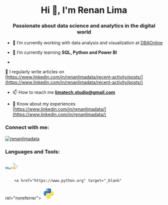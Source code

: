 <h1 align="center">Hi 👋, I'm Renan Lima</h1>
<h3 align="center">Passionate about data science and analytics in the digital world</h3>

- 🔭 I’m currently working with data analysis and visualization at [DBAOnline](https://dbaonline.com.br/)

- 🌱 I’m currently learning  **SQL, Python and Power BI**

-
 📝 I regularly write articles on 
[https://www.linkedin.com/in/renanlimadata/recent-activity/posts/](https://www.linkedin.com/in/renanlimadata/recent-activity/posts/)

- 📫 How to reach me **limatech.studio@gmail.com**

- 📄 Know about my experiences [https://www.linkedin.com/in/renanlimadata/](https://www.linkedin.com/in/renanlimadata/)

<h3 align="left">Connect with me:</h3>
<p align="left">
<a
 href="https://linkedin.com/in/renanlimadata" target="blank"><img 
align="center" 
src="https://raw.githubusercontent.com/rahuldkjain/github-profile-readme-generator/master/src/images/icons/Social/linked-in-alt.svg"
 alt="renanlimadata" height="30" width="40" /></a>
</p>

<h3 align="left">Languages and Tools:</h3>
<p
 align="left">
        <a href="https://www.mysql.com/" target="_blank" 
rel="noreferrer">
          <img 
src="https://raw.githubusercontent.com/devicons/devicon/master/icons/mysql/mysql-original-wordmark.svg"
 alt="mysql" width="40" height="40"/>
        </a>
         
        <a href="https://www.python.org" target="_blank" 
rel="noreferrer">
          <img 
src="https://raw.githubusercontent.com/devicons/devicon/master/icons/python/python-original.svg"
 alt="python" width="40" height="40"/>
        </a>
        </p>


